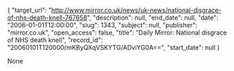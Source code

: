 {
  "target_url": "http://www.mirror.co.uk/news/uk-news/national-disgrace-of-nhs-death-knell-767658", 
  "description": null, 
  "end_date": null, 
  "date": "2006-01-01T12:00:00", 
  "slug": 1343, 
  "subject": null, 
  "publisher": "mirror.co.uk", 
  "open_access": false, 
  "title": "Daily Mirror: National disgrace of NHS death knell", 
  "record_id": "20060101T120000/mKByQXqVSKYTG/ADviYG0A==", 
  "start_date": null
}

None
